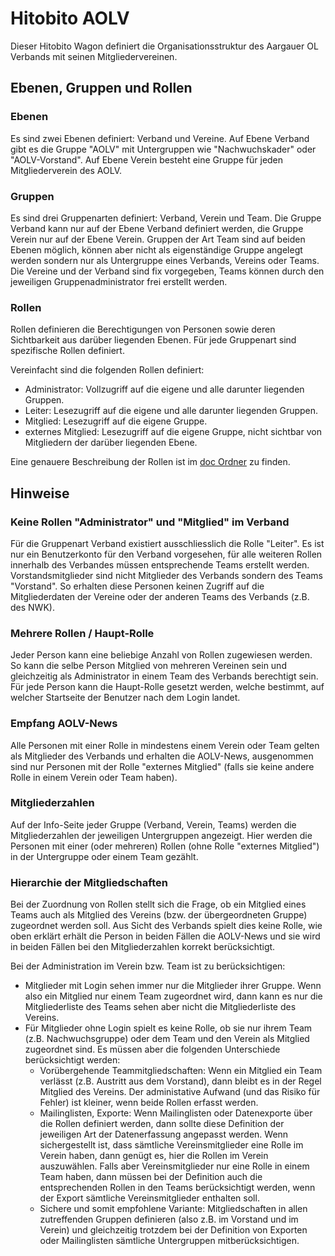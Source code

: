 # Hitobito AOLV

Dieser Hitobito Wagon definiert die Organisationsstruktur des Aargauer OL
Verbands mit seinen Mitgliedervereinen.

## Ebenen, Gruppen und Rollen
### Ebenen
Es sind zwei Ebenen definiert: Verband und Vereine. Auf Ebene Verband gibt es
die Gruppe "AOLV" mit Untergruppen wie "Nachwuchskader" oder "AOLV-Vorstand".
Auf Ebene Verein besteht eine Gruppe für jeden Mitgliederverein des AOLV.

### Gruppen
Es sind drei Gruppenarten definiert: Verband, Verein und Team. Die Gruppe
Verband kann nur auf der Ebene Verband definiert werden, die Gruppe Verein
nur auf der Ebene Verein. Gruppen der Art Team sind auf beiden Ebenen möglich,
können aber nicht als eigenständige Gruppe angelegt werden sondern nur als
Untergruppe eines Verbands, Vereins oder Teams. Die Vereine und der Verband
sind fix vorgegeben, Teams können durch den jeweiligen Gruppenadministrator
frei erstellt werden.

### Rollen
Rollen definieren die Berechtigungen von Personen sowie deren Sichtbarkeit
aus darüber liegenden Ebenen. Für jede Gruppenart sind spezifische Rollen
definiert.

Vereinfacht sind die folgenden Rollen definiert:
* Administrator: Vollzugriff auf die eigene und alle darunter liegenden Gruppen.
* Leiter: Lesezugriff auf die eigene und alle darunter liegenden Gruppen.
* Mitglied: Lesezugriff auf die eigene Gruppe.
* externes Mitglied: Lesezugriff auf die eigene Gruppe, nicht sichtbar von
  Mitgliedern der darüber liegenden Ebene.

Eine genauere Beschreibung der Rollen ist im [doc Ordner](doc/roles.md) zu finden.

    
## Hinweise
### Keine Rollen "Administrator" und "Mitglied" im Verband
Für die Gruppenart Verband existiert ausschliesslich die Rolle "Leiter". Es ist
nur ein Benutzerkonto für den Verband vorgesehen, für alle weiteren Rollen
innerhalb des Verbandes müssen entsprechende Teams erstellt werden.
Vorstandsmitglieder sind nicht Mitglieder des Verbands sondern des Teams
"Vorstand". So erhalten diese Personen keinen Zugriff auf die Mitgliederdaten
der Vereine oder der anderen Teams des Verbands (z.B. des NWK).

### Mehrere Rollen / Haupt-Rolle
Jeder Person kann eine beliebige Anzahl von Rollen zugewiesen werden. So kann
die selbe Person Mitglied von mehreren Vereinen sein und gleichzeitig als
Administrator in einem Team des Verbands berechtigt sein. Für jede Person
kann die Haupt-Rolle gesetzt werden, welche bestimmt, auf welcher Startseite
der Benutzer nach dem Login landet.

### Empfang AOLV-News
Alle Personen mit einer Rolle in mindestens einem Verein oder Team gelten 
als Mitglieder des Verbands und erhalten die AOLV-News, ausgenommen sind nur
Personen mit der Rolle "externes Mitglied" (falls sie keine andere Rolle
in einem Verein oder Team haben).

### Mitgliederzahlen
Auf der Info-Seite jeder Gruppe (Verband, Verein, Teams) werden die
Mitgliederzahlen der jeweiligen Untergruppen angezeigt. Hier werden die
Personen mit einer (oder mehreren) Rollen (ohne Rolle "externes Mitglied") in
der Untergruppe oder einem Team gezählt.

### Hierarchie der Mitgliedschaften
Bei der Zuordnung von Rollen stellt sich die Frage, ob ein Mitglied eines Teams
auch als Mitglied des Vereins (bzw. der übergeordneten Gruppe) zugeordnet werden
soll. Aus Sicht des Verbands spielt dies keine Rolle, wie oben erklärt erhält
die Person in beiden Fällen die AOLV-News und sie wird in beiden Fällen bei den
Mitgliederzahlen korrekt berücksichtigt.

Bei der Administration im Verein bzw. Team ist zu berücksichtigen:

* Mitglieder mit Login sehen immer nur die Mitglieder ihrer Gruppe. Wenn also
  ein Mitglied nur einem Team zugeordnet wird, dann kann es nur die
  Mitgliederliste des Teams sehen aber nicht die Mitgliederliste des Vereins.
* Für Mitglieder ohne Login spielt es keine Rolle, ob sie nur ihrem Team
  (z.B. Nachwuchsgruppe) oder dem Team und den Verein als Mitglied zugeordnet
  sind. Es müssen aber die folgenden Unterschiede berücksichtigt werden:
  * Vorübergehende Teammitgliedschaften: Wenn ein Mitglied ein Team verlässt
    (z.B. Austritt aus dem Vorstand), dann bleibt es in der Regel Mitglied des
    Vereins. Der administative Aufwand (und das Risiko für Fehler) ist kleiner,
    wenn beide Rollen erfasst werden.
  * Mailinglisten, Exporte: Wenn Mailinglisten oder Datenexporte über die Rollen
    definiert werden, dann sollte diese Definition der jeweiligen Art der
    Datenerfassung angepasst werden. Wenn sichergestellt ist, dass sämtliche
    Vereinsmitglieder eine Rolle im Verein haben, dann genügt es, hier die
    Rollen im Verein auszuwählen. Falls aber Vereinsmitglieder nur eine
    Rolle in einem Team haben, dann müssen bei der Definition auch die
    entsprechenden Rollen in den Teams berücksichtigt werden, wenn der Export
    sämtliche Vereinsmitglieder enthalten soll.
  * Sichere und somit empfohlene Variante: Mitgliedschaften in allen zutreffenden
    Gruppen definieren (also z.B. im Vorstand und im Verein) und gleichzeitig
    trotzdem bei der Definition von Exporten oder Mailinglisten sämtliche
    Untergruppen mitberücksichtigen.
